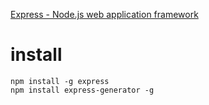 [Express - Node.js web application framework](https://expressjs.com/)

# install

```
npm install -g express
npm install express-generator -g
```
